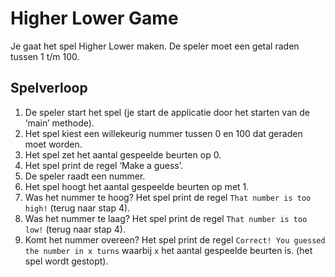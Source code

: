 #   Higher Lower Game
Je gaat het spel Higher Lower maken. De speler moet een getal raden tussen 1 t/m 100. 
## Spelverloop

1. De speler start het spel (je start de applicatie door het starten van de ‘main’ methode).
2. Het spel kiest een willekeurig nummer tussen 0 en 100 dat geraden moet worden.
3. Het spel zet het aantal gespeelde beurten op 0.
4. Het spel print de regel ‘Make a guess’.
5. De speler raadt een nummer.
6. Het spel hoogt het aantal gespeelde beurten op met 1.
7. Was het nummer te hoog? Het spel print de regel `That number is too high!` (terug naar stap 4).
8. Was het nummer te laag? Het spel print de regel `That number is too low!` (terug naar stap 4).
9. Komt het nummer overeen? Het spel print de regel `Correct! You guessed the number in x turns` waarbij `x` het aantal gespeelde beurten is. (het spel wordt gestopt).
